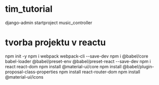 # tim_tutorial

django-admin startproject music_controller

# tvorba projektu v reactu
npm init -y
npm i webpack webpack-cli --save-dev
npm i @babel/core babel-loader @babel/preset-env @babel/preset-react --save-dev
npm i react react-dom
npm install @material-ui/core
npm install @babel/plugin-proposal-class-properties
npm install react-router-dom
npm install @material-ui/icons